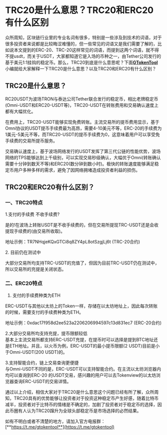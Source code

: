 # TRC20是什么意思？TRC20和ERC20有什么区别

众所周知，区块链行业里的专业名词有很多，特别是一些涉及到技术的词语，对于很多投资者来说都是比较晦涩难懂的，但一些常见的词语又是我们需要了解的，比如说本文提到的ERC-20、TRC-20这样常见的词语，而提到这两个词语，就不得不提usdt，而关于USDT，大家都知道它是入场的币种之一，由Tether公司发行的基于美元1:1挂钩的稳定币。那么，TRC20到底是什么意思呢？下面[**GTokenTool**](https://docs.gtokentool.com)小编就给大家解释一下TRC20是什么意思？以及TRC20和ERC20有什么区别？

## TRC20是什么意思？

RC20USDT为波场TRON与泰达公司Tether联合发行的稳定币，相比老牌稳定币(Omni-USDT和ERC20-USDT等)，TRC20-USDT在转账费用和交易确认速度上都有大幅优化。

在费用上，TRC20-USDT能够实现免费转账。主流交易所的提币费用显示，基于Omni协议的USDT提币手续费最为高昂，需要4-10美元不等，ERC-20的手续费为1美元-5美元不等，而TRC20-USDT的提币手续费为0，这意味着用户可以享受免手续费的交易所提币服务。

交易确认速度上，基于波场网络发行的USDT发挥了第三代公链的性能优势，波场网络的TPS能够达到上千级别，可以实现交易秒级确认，大幅优于Omni(转账确认需要十分钟到数天不等)和ERC20(数分钟到数小时)。极快的转账速度能够满足稳定币用户多种多样的需求，避免了因网络拥堵造成投资者利益的损伤。

## TRC20和ERC20有什么区别？

### 一、TRC20特点

1.支付的手续费 不收手续费?

是的!在波场上转账USDT是不收手续费的，但在交易所提现TRC-USDT还是会收提现手续费的(由交易所收取)。

地址示例：TR7NHqjeKQxGTCi8q8ZY4pL8otSzgjLj6t (TRC-20合约)

2\. 目前仍在测试中

大部分交易所均支持TRC-USDT的充值了，但因为目前TRC-USDT仍在测试中，所以交易所的充提是关闭状态。

### 二、ERC20特点

1. 支付的手续费种类为ETH

ERC-USDT与其他以太坊上的Token一样，存储在以太坊地址上，因此每次转账的时候，需要支付的手续费种类为ETH。

地址示例：0xdac17f958d2ee523a2206206994597c13d831ec7 (ERC-20合约)

2.大部分交易所均支持充提，提币限额较低\
基本上主流交易所都支持ERC-USDT充提，在提币时可以选择是提到BTC地址还是ETH地址。并且，以火币为例，ERC-USDT的最小提币限额(2 USDT)目前是小于Omni-USDT(200 USDT)的。

3.支持智能合约，链上交易查询更便捷\
与Omni-USDT不同的是，ERC-USDT可以支持智能合约。在主流以太坊浏览器内均可以查询到ERC-20 的USDT交易，感兴趣的用户可以去Tokenview的以太坊浏览器查询ERC-USDT的交易详情。

通过以上介绍，相信大家对于TRC20是什么意思这个问题已经有所了解，众所周知，TRC20具有的优势能够让投资者对于投资这种稳定币产生好感，随着比特币减半，投资者对于比特币的情绪是不确定的，加剧了投资者对于稳定币的选择，因此币圈有人认为TRC20蹿升为全球头部稳定币是市场选择的必然结果。

如有不明白或者不清楚的地方，请加入官方电报群：[**https://t.me/gtokentool**](https://t.me/gtokentool)
